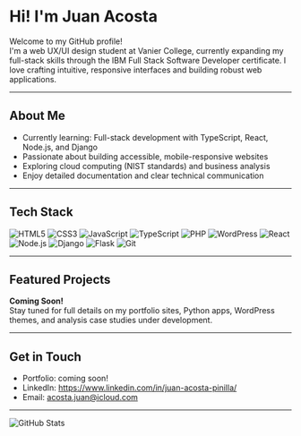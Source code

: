 # Hi! I'm Juan Acosta

Welcome to my GitHub profile!  
I'm a web UX/UI design student at Vanier College, currently expanding my full-stack skills through the IBM Full Stack Software Developer certificate. I love crafting intuitive, responsive interfaces and building robust web applications.

---

## About Me

-  Currently learning: Full-stack development with TypeScript, React, Node.js, and Django  
-  Passionate about building accessible, mobile-responsive websites  
-  Exploring cloud computing (NIST standards) and business analysis  
-  Enjoy detailed documentation and clear technical communication

---

## Tech Stack

![HTML5](https://img.shields.io/badge/HTML5-E34F26?style=for-the-badge&logo=html5&logoColor=fff)
![CSS3](https://img.shields.io/badge/CSS3-1572B6?style=for-the-badge&logo=css3&logoColor=fff)
![JavaScript](https://img.shields.io/badge/JavaScript-F7DF1E?style=for-the-badge&logo=javascript&logoColor=000)
![TypeScript](https://img.shields.io/badge/TypeScript-3178C6?style=for-the-badge&logo=typescript&logoColor=fff)
![PHP](https://img.shields.io/badge/PHP-777BB4?style=for-the-badge&logo=php&logoColor=fff)
![WordPress](https://img.shields.io/badge/WordPress-21759B?style=for-the-badge&logo=wordpress&logoColor=fff)
![React](https://img.shields.io/badge/React-20232A?style=for-the-badge&logo=react&logoColor=61dafb)
![Node.js](https://img.shields.io/badge/Node.js-339933?style=for-the-badge&logo=node.js&logoColor=fff)
![Django](https://img.shields.io/badge/Django-092E20?style=for-the-badge&logo=django&logoColor=fff)
![Flask](https://img.shields.io/badge/Flask-000000?style=for-the-badge&logo=flask&logoColor=fff)
![Git](https://img.shields.io/badge/Git-F05032?style=for-the-badge&logo=git&logoColor=fff)

---

## Featured Projects

**Coming Soon!**  
Stay tuned for full details on my portfolio sites, Python apps, WordPress themes, and analysis case studies under development.

---

## Get in Touch

- Portfolio: coming soon!
- LinkedIn: https://www.linkedin.com/in/juan-acosta-pinilla/
- Email: acosta.juan@icloud.com

---

![GitHub Stats](https://github-readme-stats.vercel.app/api?username=acostajs&show_icons=true&theme=tokyonight)

